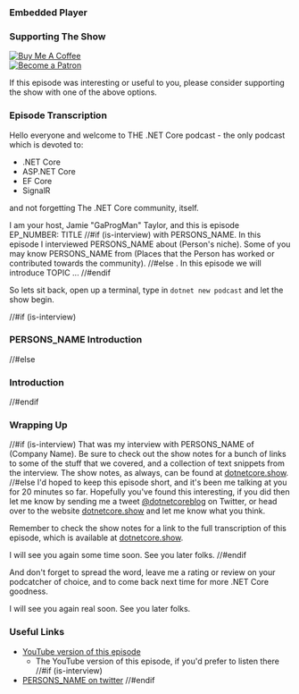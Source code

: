### Embedded Player

### Supporting The Show

<div id="podcatcher-links">
    <div class="podcatcher-flexbox">
        <div class="podcatcher-box">
            <a href="https://www.buymeacoffee.com/dotnetcoreshow/?utm_medium=email&utm_campaign=dotnetcore" target="_blank"><img src="https://bmc-cdn.nyc3.digitaloceanspaces.com/BMC-button-images/custom_images/orange_img.png" alt="Buy Me A Coffee" style="height: auto !important;width: auto !important;max-height: 37px;" ></a>
        </div>
        <div class="podcatcher-box">
            <a href="https://www.patreon.com/bePatron?u=13876270/?utm_medium=email&utm_campaign=dotnetcore" target="_blank"><img src="https://c5.patreon.com/external/logo/become_a_patron_button@2x.png" alt="Become a Patron" style="height: auto !important;width: auto !important;max-height: 37px;"></a>
        </div>
    </div>
</div>
    
If this episode was interesting or useful to you, please consider supporting the show with one of the above options.

### Episode Transcription

Hello everyone and welcome to THE .NET Core podcast - the only podcast which is devoted to:

- .NET Core
- ASP.NET Core
- EF Core
- SignalR

and not forgetting The .NET Core community, itself.

I am your host, Jamie "GaProgMan" Taylor, and this is episode EP_NUMBER: TITLE
//#if (is-interview)
with PERSONS_NAME. In this episode I interviewed PERSONS_NAME about (Person's niche). Some of you may know PERSONS_NAME from (Places that the Person has worked or contributed towards the community).
//#else
. In this episode we will introduce TOPIC ...
//#endif

So lets sit back, open up a terminal, type in `dotnet new podcast` and let the show begin.

//#if (is-interview)
### PERSONS_NAME Introduction
//#else
### Introduction
//#endif

### Wrapping Up

//#if (is-interview)
That was my interview with PERSONS_NAME of (Company Name). Be sure to check out the show notes for a bunch of links to some of the stuff that we covered, and a collection of text snippets from the interview. The show notes, as always, can be found at [dotnetcore.show](https://dotnetcore.show/).
//#else
I'd hoped to keep this episode short, and it's been me talking at you for 20 minutes so far. Hopefully you've found this interesting, if you did then let me know by sending me a tweet [@dotnetcoreblog](https://twitter.com/dotnetcoreblog/) on Twitter, or head over to the website [dotnetcore.show](https://dotnetcore.show/) and let me know what you think.

Remember to check the show notes for a link to the full transcription of this episode, which is available at [dotnetcore.show](https://dotnetcore.show/).

I will see you again some time soon. See you later folks.
//#endif

And don't forget to spread the word, leave me a rating or review on your podcatcher of choice, and to come back next time for more .NET Core goodness.

I will see you again real soon. See you later folks.

### Useful Links

- [YouTube version of this episode](https://www.youtube.com/watch?v=)
  - The YouTube version of this episode, if you'd prefer to listen there
//#if (is-interview)
- [PERSONS_NAME on twitter](https://twitter.com/PERSONS_TWITTER)
//#endif